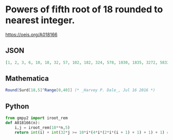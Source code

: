 # Powers of fifth root of 18 rounded to nearest integer\.
https://oeis.org/A018166
## JSON
```JSON
[1, 2, 3, 6, 10, 18, 32, 57, 102, 182, 324, 578, 1030, 1835, 3272, 5832, 10396, 18532, 33036, 58889, 104976, 187130, 333579, 594639, 1060005, 1889568, 3368349, 6004426, 10703505, 19080095, 34012224, 60630274]
```
## Mathematica
```Mathematica
Round[Surd[18,5]^Range[0,40]] (* _Harvey P. Dale_, Jul 16 2016 *)
```
## Python
```Python
from gmpy2 import iroot_rem
def A018166(n):
    i,j = iroot_rem(18**n,5)
    return int(i) + int(32*j >= 10*i*(4*i*(2*i*(i + 1) + 1) + 1) + 1) # _Chai Wah Wu_, Aug 18 2016
```
